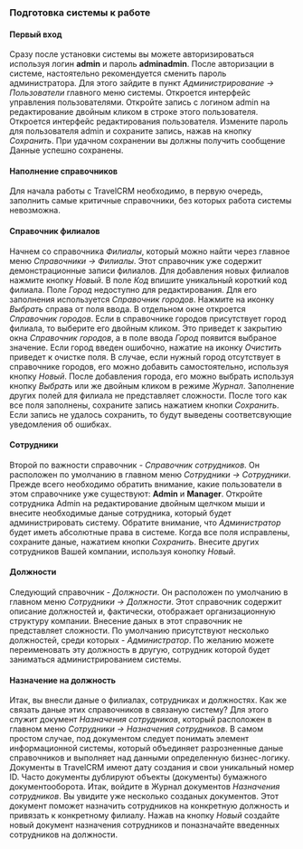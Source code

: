 ### Подготовка системы к работе ###

#### Первый вход ####

Сразу после установки системы вы можете авторизироваться используя логин **admin** и пароль **adminadmin**. После авторизации в системе, настоятельно рекомендуется сменить пароль администратора. Для этого зайдите в пункт _Администрирование -> Пользователи_ главного меню системы. Откроется интерфейс управления пользователями. Откройте запись с логином admin на редактирование двойным кликом в строке этого пользователя. Откроется интерфейс редактирования пользователя. Измените пароль для пользователя admin и сохраните запись, нажав на кнопку _Сохранить_. При удачном сохранении вы должны получить сообщение Данные успешно сохранены.

#### Наполнение справочников ####

Для начала работы с TravelCRM необходимо, в первую очередь, заполнить самые критичные справочники, без которых работа системы невозможна.

#### Справочник филиалов ####

Начнем со справочника _Филиалы_, который можно найти через главное меню _Справочники -> Филиалы_. Этот справочник уже содержит демонстрационные записи филиалов. Для добавления новых филиалов нажмите кнопку _Новый_. В поле _Код_ впишите уникальный короткий код филиала. Поле _Город_ недоступно для редактирования. Для его заполнения используется _Cправочник городов_. Нажмите на иконку _Выбрать_ справа от поля ввода. В отдельном окне откроется _Справочник городов_. Если в справочнике городов присутствует город филиала, то выберите его двойным кликом. Это приведет к закрытию окна _Справочник городов_, а в поле ввода _Город_ появится выбраное значение. Если город введен ошибочно, нажатие на иконку _Очистить_ приведет к очистке поля. В случае, если нужный город отсутствует в справочнике городов, его можно добавить самостоятельно, используя кнопку _Новый_. После добавления города, его можно выбрать используя кнопку _Выбрать_ или же двойным кликом в режиме _Журнал_. Заполнение других полей для филиала не представляет сложности. После того как все поля заполнены, сохраните запись нажатием кнопки _Сохранить_. Если запись не удалось сохранить, то будут выведены соответсвующие уведомления об ошибках.

#### Сотрудники ####

Второй по важности справочник - _Справочник сотрудников_. Он расположен по умолчанию в главном меню _Сотрудники -> Сотрудники_. Прежде всего необходимо обратить внимание, какие пользователи в этом справочнике уже существуют: **Admin** и **Manager**. Откройте сотрудника Admin на редактирование двойным щелчком мыши и внесите необходимые даные сотрудника, который будет администрировать систему. Обратите внимание, что _Администратор_ будет иметь абсолютные права в системе. Когда все поля исправлены, сохраните даные, нажатием кнопки _Сохранить_. Внесите других сотрудников Вашей компании, используя конопку _Новый_.

#### Должности ####

Следующий справочник - _Должности_. Он расположен по умолчанию в главном меню _Сотрудники -> Должности_. Этот справочник содержит описание должностей и, фактически, отображает организационную структуру компании. Внесение даных в этот справочник не представляет сложности. По умолчанию присутствуют несколько должностей, среди которых - _Администратор_. По желанию можете переименовать эту должность в другую, сотрудник которой будет заниматься администрированием системы.

#### Назначение на должность ####

Итак, вы внесли даные о филиалах, сотрудниках и должностях. Как же связать даные этих справочников в связаную систему? Для этого служит документ _Назначения сотрудников_, который расположен в главном меню _Сотрудники -> Назначения сотрудников_. В самом простом случае, под документом следует понимать элемент информационной системы, который объединяет разрозненные даные справочников и выполняет над данными определенную бизнес-логику. Документы в TravelCRM имеют дату создания и свои уникальный номер ID. Часто документы дублируют объекты (документы) бумажного документооборота. Итак, войдите в Журнал документов _Назначения сотрудников_. Вы увидите уже несколько созданых документов. Этот документ поможет назначить сотрудников на конкретную должность и привязать к конкретному филиалу. Нажав на кнопку _Новый_ создайте новый документ назначения сотрудников и поназначайте введенных сотрудников на должности.